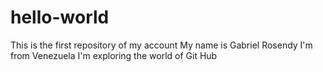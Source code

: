 # hello-world
This is the first repository of my account
My name is Gabriel Rosendy I'm from Venezuela
I'm exploring the world of Git Hub
